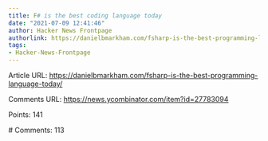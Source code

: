 ```yaml
---
title: F# is the best coding language today
date: "2021-07-09 12:41:46"
author: Hacker News Frontpage
authorlink: https://danielbmarkham.com/fsharp-is-the-best-programming-language-today/
tags:
- Hacker-News-Frontpage
---
```


<p>Article URL: <a href="https://danielbmarkham.com/fsharp-is-the-best-programming-language-today/">https://danielbmarkham.com/fsharp-is-the-best-programming-language-today/</a></p>
<p>Comments URL: <a href="https://news.ycombinator.com/item?id=27783094">https://news.ycombinator.com/item?id=27783094</a></p>
<p>Points: 141</p>
<p># Comments: 113</p>
